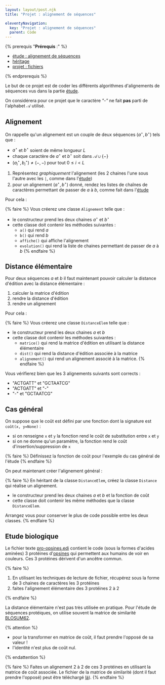 ```yaml
---
layout: layout/post.njk 
title: "Projet : alignement de séquences"

eleventyNavigation:
  key: "Projet : alignement de séquences"
  parent: Code
---
```


{% prerequis "**Prérequis** :" %}

* [étude : alignement de séquences](../../algorithme/étude-alignement-séquences)
* [héritage](../programmation-objet/héritage)
* [projet : fichiers](../projet-fichiers)

{% endprerequis %}

<!-- début résumé -->

Le but de ce projet est de coder les différents algorithmes d'alignements de séquences vus dans la partie [étude](../../algorithme/étude-alignement-séquences).

On considérera pour ce projet que le caractère *"-"* ne fait **pas** parti de l'alphabet $\mathcal{A}$ utilisé.

## Alignement

On rappelle qu'un alignement est un couple de deux séquences $(a^\star, b^\star)$ tels que :

* $a^\star$ et $b^\star$ soient de même longueur $L$
* chaque caractère de $a^\star$ et $b^\star$ soit dans $\mathcal{A} \cup \{ - \}$
* $(a^\star_i, b^\star_i) \neq (-,-)$ pour tout $0 \leq i < L$

1. Représentez *graphiquement* l'alignement (les 2 chaines l'une sous l'autre avec les `|`, comme dans l'[étude](../../algorithme/étude-alignement-séquences#distance-entre-chaines-))
2. pour un alignement $(a^\star, b^\star)$ donné, rendez les listes de chaînes de caractères permettant de passer de $a$ à $b$, comme fait dans l'[étude](../../algorithme/étude-alignement-séquences#évolution-dune-séquence-en-lautre)

Pour cela :

{% faire %}
Vous créerez une classe `Alignement` telle que :

* le constructeur prend les deux chaines $a^\star$ et $b^\star$
* cette classe doit contenir les méthodes suivantes :
  * `a()` qui rend $a$
  * `b()` qui rend $b$
  * `affiche()` qui affiche l'alignement
  * `evolution()` qui rend la liste de chaines permettant de passer de $a$ à $b$
{% endfaire %}

## Distance élémentaire

Pour deux séquences $a$ et $b$ il faut maintenant pouvoir calculer la distance d'édition avec la distance élémentaire :

1. calculer la matrice d'édition
2. rendre la distance d'édition
3. rendre un alignement

Pour cela :

{% faire %}
Vous créerez une classe `DistanceElem` telle que :

* le constructeur prend les deux chaines $a$ et $b$
* cette classe doit contenir les méthodes suivantes :
  * `matrice()` qui rend la matrice d'édition en utilisant la distance élémentaire
  * `dist()` qui rend la distance d'édition associée à la matrice
  * `alignement()` qui rend un alignement associé à la matrice.
{% endfaire %}

Vous vérifierez bien que les 3 alignements suivants sont corrects :

* "ACTGATT" et "GCTAATCG"
* "ACTGATT" et "-"
* "-" et "GCTAATCG"

## Cas général

On suppose que le coût est défini par une fonction dont la signature est `coût(x, y=None)` :

* si on renseigne `x` et `y` la fonction rend le coût de substitution entre `x` et `y`
* si on ne donne qu'un paramètre, la fonction rend le coût d'insertion/suppression de `x`

{% faire %}
Définissez la fonction de coût pour l'exemple du cas général de l'étude
{% endfaire %}

On peut maintenant créer l'alignement général :

{% faire %}
En héritant de la classe `DistanceElem`, créez la classe `Distance` qui réalise un alignement.

* le constructeur prend les deux chaines $a$ et $b$ et la fonction de coût
* cette classe doit contenir les même méthodes que la classe `DistanceElem`.

Arrangez vous pour conserver le plus de code possible entre les deux classes.
{% endfaire %}

## Etude biologique

Le fichier texte [pro-opsines.edi](./pro-opsines.edi) contient le code (sous la formes d'acides aminées) 3 protéines d'[opsines](https://fr.wikipedia.org/wiki/Opsine) qui permettent aux humains de voir en couleurs. Ces 3 protéines dérivent d'un ancêtre commun.

{% faire %}

1. En utilisant les techniques de lecture de fichier, récupérez sous la forme de 3 chaines de caractères les 3 protéines
2. faites l'alignement élémentaire des 3 protéines 2 à 2

{% endfaire %}

La distance élémentaire n'est pas très utilisée en pratique. Pour l'étude de séquences protéiques, on utilise souvent la matrice de similarité [BLOSUM62](https://en.wikipedia.org/wiki/BLOSUM).

{% attention %}

* pour la transformer en matrice de coût, il faut prendre l'opposé de sa valeur !
* l'identité n'est plus de coût nul.

{% endattention %}

{% faire %}
Faites un alignement 2 à 2 de ces 3 protéines en utilisant la matrice de coût associée. Le fichier de la matrice de similarité (dont il faut prendre l'opposé) peut être téléchargé [là](https://www.ncbi.nlm.nih.gov/Class/FieldGuide/BLOSUM62.txt)).
{% endfaire %}
